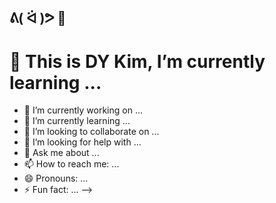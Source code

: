 ## ᕕ( ᐛ )ᕗ 👋

<h1 align="left"> 🌱 This is DY Kim, I’m currently learning ...</h1>

- 🔭 I’m currently working on ...
- 🌱 I’m currently learning ...
- 👯 I’m looking to collaborate on ...
- 🤔 I’m looking for help with ...
- 💬 Ask me about ...
- 📫 How to reach me: ...
- 😄 Pronouns: ...
- ⚡ Fun fact: ...
-->
